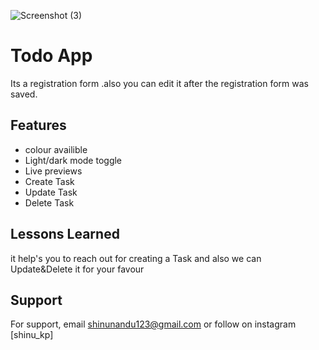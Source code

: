 ![Screenshot (3)](https://user-images.githubusercontent.com/115803782/211743532-3d462c61-2ba5-4166-a8ce-d68c2675d5df.png)


# Todo App

Its a registration form .also you can edit it after the registration form was saved.


## Features
- colour availible
- Light/dark mode toggle
- Live previews
- Create Task
- Update Task
- Delete Task

## Lessons Learned

it help's you to reach out for creating a Task and also we can Update&Delete it for your favour

## Support

For support, email shinunandu123@gmail.com or follow on instagram [shinu_kp]
